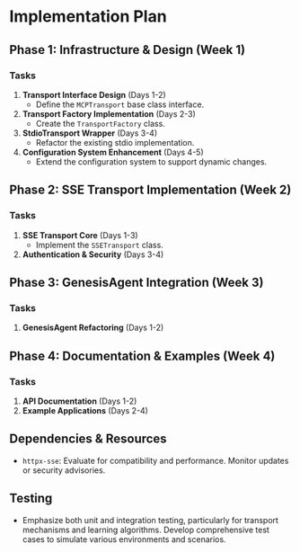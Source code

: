# Implementation Plan

## Phase 1: Infrastructure & Design (Week 1)
### Tasks
1. **Transport Interface Design** (Days 1-2)
   - Define the `MCPTransport` base class interface.
2. **Transport Factory Implementation** (Days 2-3)
   - Create the `TransportFactory` class.
3. **StdioTransport Wrapper** (Days 3-4)
   - Refactor the existing stdio implementation.
4. **Configuration System Enhancement** (Days 4-5)
   - Extend the configuration system to support dynamic changes.

## Phase 2: SSE Transport Implementation (Week 2)
### Tasks
1. **SSE Transport Core** (Days 1-3)
   - Implement the `SSETransport` class.
2. **Authentication & Security** (Days 3-4)

## Phase 3: GenesisAgent Integration (Week 3)
### Tasks
1. **GenesisAgent Refactoring** (Days 1-2)

## Phase 4: Documentation & Examples (Week 4)
### Tasks
1. **API Documentation** (Days 1-2)
2. **Example Applications** (Days 2-4)

## Dependencies & Resources
- `httpx-sse`: Evaluate for compatibility and performance. Monitor updates or security advisories.

## Testing
- Emphasize both unit and integration testing, particularly for transport mechanisms and learning algorithms. Develop comprehensive test cases to simulate various environments and scenarios.